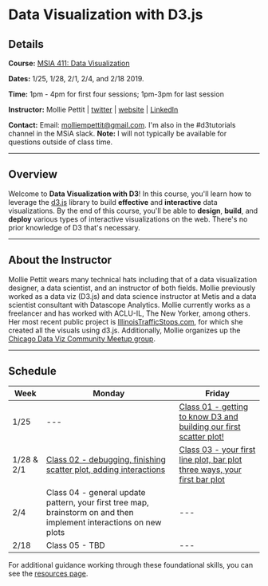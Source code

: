 # Data Visualization with D3.js

## Details

**Course:** [MSIA 411: Data Visualization](https://www.mccormick.northwestern.edu/analytics/curriculum/descriptions/msia-411.html)

**Dates:** 1/25, 1/28, 2/1, 2/4, and 2/18 2019. 

**Time:** 1pm - 4pm for first four sessions; 1pm-3pm for last session

**Instructor:** Mollie Pettit | [twitter](https://twitter.com/MollzMP) | [website](http://guacamollie.com/) | [LinkedIn](https://www.linkedin.com/in/molliempettit/)

**Contact:** Email: molliempettit@gmail.com. I'm also in the #d3tutorials channel in the MSiA slack.  **Note:** I will not typically be available for questions outside of class time. 

---
## Overview
Welcome to **Data Visualization with D3**! In this course, you'll learn how to leverage the [d3.js](https://d3js.org) library to build **effective** and **interactive** data visualizations. By the end of this course, you'll be able to **design**, **build**, and **deploy** various types of interactive visualizations on the web. There's no prior knowledge of D3 that's necessary.

---
## About the Instructor

Mollie Pettit wears many technical hats including that of a data visualization designer, a data scientist, and an instructor of both fields. Mollie previously worked as a data viz (D3.js) and data science instructor at Metis and a data scientist consultant with Datascope Analytics. Mollie currently works as a freelancer and has worked with ACLU-IL, The New Yorker, among others. Her most recent public project is [IllinoisTrafficStops.com](https://illinoistrafficstops.com/), for which she created all the visuals using d3.js. Additionally, Mollie organizes up the [Chicago Data Viz Community Meetup group](https://www.meetup.com/Chicago-Data-Viz-Community).

---
## Schedule
Week | Monday | Friday
--- | --- | ---
1/25 | --- | [Class 01 - getting to know D3 and building our first scatter plot!](Class1.md)
1/28 & 2/1 | [Class 02 - debugging, finishing scatter plot, adding interactions](Class2.md) | [Class 03 - your first line plot, bar plot three ways, your first bar plot](Class3.md)
2/4 | Class 04 - general update pattern, your first tree map, brainstorm on and then implement interactions on new plots | ---
2/18 | Class 05 - TBD | ---


For additional guidance working through these foundational skills, you can see the [resources page](resources.md).
